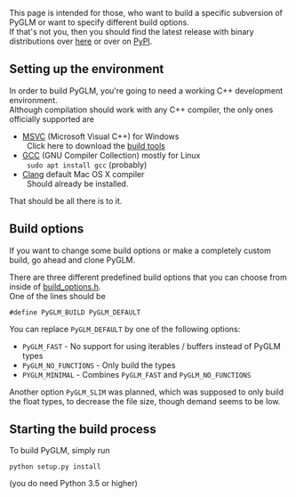 [//]: # (generated using SlashBack 0.2.0)

This page is intended for those, who want to build a specific subversion of PyGLM or want to specify different build options\.  
If that's not you, then you should find the latest release with binary distributions over [here](https://github.com/Zuzu-Typ/PyGLM/releases/latest) or over on [PyPI](https://pypi.org/project/PyGLM/)\.  
  
  
##  Setting up the environment  
In order to build PyGLM, you're going to need a working C\+\+ development environment\.&nbsp;&nbsp;  
Although compilation should work with any C\+\+ compiler, the only ones officially supported are&nbsp;&nbsp;  
  
*  [MSVC](https://en.wikipedia.org/wiki/Microsoft_Visual_C%2B%2B) \(Microsoft Visual C\+\+\) for Windows  
&nbsp;&nbsp;Click here to download the [build tools](https://visualstudio.microsoft.com/thank-you-downloading-visual-studio/?sku=BuildTools&rel=16)  
*  [GCC](https://gcc.gnu.org/) \(GNU Compiler Collection\) mostly for Linux   
&nbsp;&nbsp;``` sudo apt install gcc ``` \(probably\)  
*  [Clang](https://clang.llvm.org/get_started.html) default Mac OS X compiler   
&nbsp;&nbsp;Should already be installed\.  
  
That should be all there is to it\.  
  
##  Build options   
If you want to change some build options or make a completely custom build, go ahead and clone PyGLM\.  
  
There are three different predefined build options that you can choose from inside of [build\_options\.h](https://github.com/Zuzu-Typ/PyGLM/blob/master/build_options.h)\.&nbsp;&nbsp;  
One of the lines should be&nbsp;&nbsp;  
``` 
#define PyGLM_BUILD PyGLM_DEFAULT
 ```   
You can replace ``` PyGLM_DEFAULT ``` by one of the following options:&nbsp;&nbsp;  
  
*  ``` PyGLM_FAST ``` \- No support for using iterables / buffers instead of PyGLM types&nbsp;&nbsp;  
*  ``` PyGLM_NO_FUNCTIONS ``` \- Only build the types&nbsp;&nbsp;  
*  ``` PYGLM_MINIMAL ``` \- Combines ``` PyGLM_FAST ``` and ``` PyGLM_NO_FUNCTIONS ```  
  
Another option ``` PyGLM_SLIM ``` was planned, which was supposed to only build the float types, to decrease the file size, though demand seems to be low\.  
  
## Starting the build process  
To build PyGLM, simply run&nbsp;&nbsp;  
``` 
python setup.py install
 ```  
\(you do need Python 3\.5 or higher\)